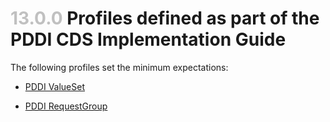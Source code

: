# <span style="color:silver"> 13.0.0 </span> Profiles defined as part of the PDDI CDS Implementation Guide
 

The following profiles set the minimum expectations:

* [PDDI ValueSet](requests/structuredefinition-PDDICDS-valueset.xml)

* [PDDI RequestGroup](requests/structuredefinition-PDDICDS-requestgroup-action-indicator.xml)


